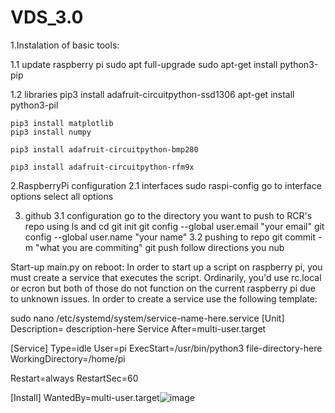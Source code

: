 # VDS_3.0
1.Instalation of basic tools:

  1.1 update raspberry pi
    sudo apt full-upgrade
    sudo apt-get install python3-pip

  1.2 libraries
    pip3 install adafruit-circuitpython-ssd1306
    apt-get install python3-pil

    pip3 install matplotlib
    pip3 install numpy

    pip3 install adafruit-circuitpython-bmp280 

    pip3 install adafruit-circuitpython-rfm9x

2.RaspberryPi configuration
  2.1 interfaces
    sudo raspi-config
    go to interface options
    select all options

3. github
  3.1 configuration
    go to the directory you want to push to RCR's repo using ls and cd
    git init
    git config --global user.email "your email"
    git config --global user.name "your name"
  3.2 pushing to repo
    git commit -m "what you are commiting"
    git push
      follow directions you nub


Start-up main.py on reboot:
In order to start up a script on raspberry pi, you must create a service that executes the script. Ordinarily, you'd use rc.local or ecron but both of those do not function on the current raspberry pi due to unknown issues. In order to create a service use the following template:

sudo nano /etc/systemd/system/service-name-here.service
[Unit]
Description= description-here Service
After=multi-user.target

[Service]
Type=idle
User=pi
ExecStart=/usr/bin/python3 file-directory-here
WorkingDirectory=/home/pi

Restart=always
RestartSec=60

[Install]
WantedBy=multi-user.target![image](https://user-images.githubusercontent.com/94311067/161160006-214f1e1b-8aaf-48a7-ac6d-89c2a65d28bc.png)

